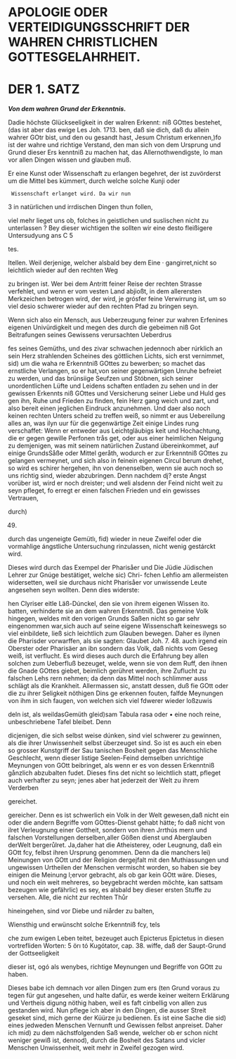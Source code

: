 <!-- Seite 41, content-0061.xml -->


APOLOGIE ODER VERTEIDIGUNGSSCHRIFT DER WAHREN CHRISTLICHEN GOTTESGELAHRHEIT.
============================================================================

DER 1. SATZ
===========

***Von dem wahren Grund der Erkenntnis.***

Dadie höchste Glückseeligkeit in der
walren Erkennt: niß GOttes bestehet, (das ist aber das ewige Les Joh. 1713.
ben, daß sie dich, daß du allein wahrer GOtr bist, und den ou gesandt hast,
Jesum Christum erkennen,)fo ist der wahre und richtige Verstand, den man
sich von dem Ursprung und Grund dieser Ers kenntniß zu machen hat, das
Allernothwendigste, lo man vor allen Dingen wissen und glauben muß.

Er eine Kunst oder Wissenschaft zu erlangen
  begehret, der ist zuvörderst um die Mittel bes
  kümmert, durch welche solche Kunji oder

     Wissenschaft erlanget wird. Da wir nun
3 in natürlichen und irrdischen Dingen thun follen,

viel mehr lieget uns ob, folches in geistlichen und suslischen nicht zu
unterlassen ? Bey dieser wichtigen the sollten wir eine desto fleißigere
Untersudyung ans C 5

<!-- Seite 42 -->

tes.

Itellen. Weil derjenige, welcher alsbald bey dem Eine · gangirret,nicht
so leichtlich wieder auf den rechten Weg

zu bringen ist. Wer bei dem Antritt feiner Reise der rechten Strasse
verfehlet, und wenn er vom vesten Land abjioßt, in dem allerersten
Merkzeichen betrogen wird, der wird, je grósfer feine Verwirrung ist, um
so viel desio schwerer wieder auf den rechten Pfad zu bringen seyn.

Wenn sich also ein Mensch, aus Ueberzeugung feiner zur wahren Erfenines
eigenen Univürdigkeit und megen des durch die gebeimen niß Got Beitrafungen
seines Gewissens verursachten Ueberdrus

fes seines Gemüths, und des zivar schwachen jedennoch aber rúrklich an
sein Herz strahlenden Scheines des göttlichen Lichts, sich erst vernimmet,
sid) um die waha re Erkenntniß GOttes zu bewerben; so machet das
ernstliche Verlangen, so er hat,von seiner gegenwärtigen Unruhe befreiet
zu werden, und das brünsiige Seufzen und Stóbnen, sich seiner
unordentlichen Lüfte und Leidens schaften entladen zu sehen und in der
gewissen Erkennts niß GOttes und Versicherung seiner Liebe und Huld
ges gen ihn, Ruhe und Frieden zu finden, fein Herz gang weich und zart,
und also bereit einen jeglichen Eindruck anzunehmen. Und daer also noch
keinen rechten Unters scheid zu treffen weiß, so nimmt er aus Uebereilung
alles an, was ilyn uur für die gegenwärtige Zeit einige Lindes rung
verschaffet: Wenn er entweder aus Leichtgläubigs keit und Hochachtung,
die er gegen gewille Perfonen trås get, oder aus einer heimlichen Neigung
zu demjenigen, was mit seinem natürlichen Zustand übereinkommet, auf
einige GrundsSåße oder Mittel geråth, wodurch er zur Erkenntniß GOttes
zu gelangen vermeynet, und sich also in feinein eigenen Circul berum
drehet, so wird es schirer hergehen, ihn von denenselben, wenn sie auch
noch so uns richtig sind, wieder abzubringen. Denn nachdem dį? erste
Angst vorüber ist, wird er noch dreister; und weli alsdenn der Feind
nicht weit zu seyn pfleget, fo erregt er einen falschen Frieden und ein
gewisses Vertrauen,

durch)

49.

<!-- Seite 43 -->

durch das ungeneigte Gemütlı, fid) wieder in neue Zweifel oder die
vormahlige ángstliche Untersuchung rinzulassen, nicht wenig gestárckt
wird.

Dieses wird durch das Exempel der Pharisåer und Die Jüdie Jüdischen
Lehrer zur Gnúge bestätiget, welche sic) Chri- fchen Lehfio am
allermeisten widersetten, weil sie durchaus nicht Pharisåer vor
unwissende Leute angesehen seyn wollten. Denn dies widerste:

hen Clyriser eitle Läß-Dúnckel, den sie von ihrem eigenen Wissen ito.
batten, verhinderte sie an dem wahren Erkenntniß. Das gemeine Volk
hingegen, weldes mit den vorigen Grunds Saßen nicht so gar sehr
eingenommen war,sich auch auf seine eigene Wissenschaft keineswegs so
viel einbildete, ließ sich leichtlich zum Glauben bewegen. Daher
es ilynen die Pharisder vorwarffen, als sie sagten: Glaubet Joh. 7. 48.
auch irgend ein Oberster oder Pharisäer an ibn sondern das Volk, daß
nichts vom Geseg weiß, ist verflucht. Es wird dieses auch durch die
Erfahrung bey allen solchen zum Ueberfluß bezeuget, welde, wenn sie
von dem Ruff, den ihnen die Gnade GOttes giebet, beimlich gerühret
werden, ihre Zuflucht zu falschen Lehs rern nehmen; da denn das Mittel
noch schlimmer auss schlägt als die Krankheit. Allermassen sic, anstatt
dessen, duß fie GOtt oder die zu ihrer Seligkeit nöthigen Dins ge
erkennen fouten, falfde Meynungen von ihm in sich faugen, von welchen
sich viel fdwerer wieder loßzuwis

deln ist, als weildasGemüth gleid)sam Tabula rasa oder • eine noch
reine, unbeschriebene Tafel bleibet. Denn

dicjenigen, die sich selbst weise dúnken, sind viel schwerer zu gewinnen,
als die ihrer Unwissenheit selbst überzeuget sind. So ist es auch ein
eben so grosser Kunstgriff der Sau tanischen Bosheit gegen das Menschliche
Geschlecht, wenn dieser listige Seelen-Feind demselben unrichtige
Meynungen von GOtt beibringet, als wenn er es von dessen Erkenntniß
gånzlich abzubalten fudet. Dieses fins det nicht so leichtlich statt,
pfleget auch verhafter zu seyn; jenes aber hat jederzeit der Welt zu
ihrem Verderben

gereichet.


<!-- Seite 44 -->

gereicher. Denn es ist schwerlich ein Volk in der Welt gewesen,daß nicht
ein oder die andern Begriffe vom GOttes-Dienst gehabt hätte; fo daß
nicht von ilret Verleugnung einer Gottheit, sondern von ihren Jrrthús
mern und falschen Vorstellungen derselben,aller Gößen dienst und
Aberglauben derWelt bergerůlret. Ja,daher hat die Atheisterey, oder
Leugnung, daß ein GOtt fcy, felbst ihren Ursprung genommen. Denn da
die manchers lei) Meinungen von GOtt und der Religion dergejfalt mit
den Muthiassungen und ungewissen Urtheilen der Menschen vermischt
worden, so haben sie bey einigen die Meinung l;ervor gebracht, als ob
gar kein GOtt wäre. Dieses, und noch ein weit mehreres, so beygebracht
werden möchte, kan sattsam bezeugen wie gefährlic) es sey, es alsbald
bey dieser ersten Stuffe zu versehen. Alle, die nicht zur rechten Thůr

hineingehen, sind vor Diebe und niårder zu balten,

Wiensthig und erwünscht solche Erkenntniß fcy, tels

che zum ewigen Leben teitet, bezeuget auch Epicterus Epictetus in diesen
vortrefliden Worten: 5 örı tó Kugótator, cap. 38. wiffe, daß der
Saupt-Grund der Gottseeligkeit

dieser ist, ogó als wenybes, richtige Meynungen und Begriffe von GOtt
zu haben.

Dieses babe ich demnach vor allen Dingen zum ers (ten Grund voraus
zu tegen für gut angesehen, und halte dafür, es werde keiner weitern
Erklärung und Vertheis digung nöthig haben, weil es faft cinbellig von
allen zus gestanden wird. Nun pflege ich aber in den Dingen, die ausser
Streit geseket sind, mich gerne der Küürze ju bedienen. Es ist eine
Sache die sid) eines jedweden Menschen Vernunft und Gewissen felbst
anpreiset. Daher ich mid) zu dem nächstfolgenden Saß wende, welcher ob
er schon nicht weniger gewiß ist, dennod), durch die Bosheit des Satans
und vicler Menschen Unwissenheit, weit mehr in Zweifel gezogen wird.
